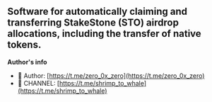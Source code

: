 ## ​Software for automatically claiming and transferring StakeStone (STO) airdrop allocations, including the transfer of native tokens.

**Author's info**
- 💬 Author: [https://t.me/zero_0x_zero](https://t.me/zero_0x_zero)
- 🔔 CHANNEL: [https://t.me/shrimp_to_whale](https://t.me/shrimp_to_whale)
